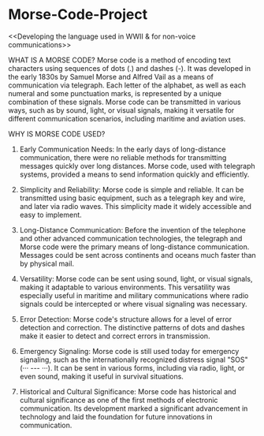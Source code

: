 # Morse-Code-Project
<<Developing the language used in WWII &amp; for non-voice communications>> 


WHAT IS A MORSE CODE?
Morse code is a method of encoding text characters using sequences of dots (.) and dashes (-). It was developed in the early 1830s by Samuel Morse and Alfred Vail as a means of communication via telegraph. Each letter of the alphabet, as well as each numeral and some punctuation marks, is represented by a unique combination of these signals. Morse code can be transmitted in various ways, such as by sound, light, or visual signals, making it versatile for different communication scenarios, including maritime and aviation uses.


WHY IS MORSE CODE USED?
1) Early Communication Needs: In the early days of long-distance communication, there were no reliable methods for transmitting messages quickly over long distances. Morse code, used with telegraph systems, provided a means to send information quickly and efficiently.

2) Simplicity and Reliability: Morse code is simple and reliable. It can be transmitted using basic equipment, such as a telegraph key and wire, and later via radio waves. This simplicity made it widely accessible and easy to implement.

3) Long-Distance Communication: Before the invention of the telephone and other advanced communication technologies, the telegraph and Morse code were the primary means of long-distance communication. Messages could be sent across continents and oceans much faster than by physical mail.

4) Versatility: Morse code can be sent using sound, light, or visual signals, making it adaptable to various environments. This versatility was especially useful in maritime and military communications where radio signals could be intercepted or where visual signaling was necessary.

5) Error Detection: Morse code's structure allows for a level of error detection and correction. The distinctive patterns of dots and dashes make it easier to detect and correct errors in transmission.

6) Emergency Signaling: Morse code is still used today for emergency signaling, such as the internationally recognized distress signal "SOS" (··· --- ···). It can be sent in various forms, including via radio, light, or even sound, making it useful in survival situations.

7) Historical and Cultural Significance: Morse code has historical and cultural significance as one of the first methods of electronic communication. Its development marked a significant advancement in technology and laid the foundation for future innovations in communication.
